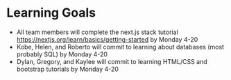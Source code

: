 # Learning Goals

* All team members will complete the next.js stack tutorial https://nextjs.org/learn/basics/getting-started by Monday 4-20
* Kobe, Helen, and Roberto will commit to learning about databases (most probably SQL) by Monday 4-20
* Dylan, Gregory, and Kaylee will commit to learning HTML/CSS and bootstrap tutorials by Monday 4-20
